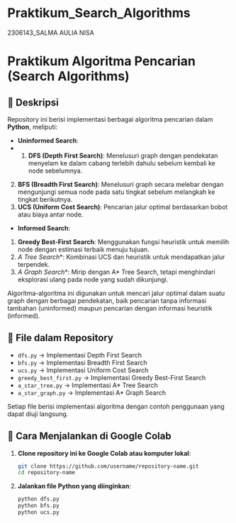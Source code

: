 # Praktikum_Search_Algorithms
2306143_SALMA AULIA NISA
# Praktikum Algoritma Pencarian (Search Algorithms)

## 🎉 Deskripsi
Repository ini berisi implementasi berbagai algoritma pencarian dalam **Python**, meliputi:

- **Uninformed Search**:
- 1. **DFS (Depth First Search)**: Menelusuri graph dengan pendekatan menyelam ke dalam cabang terlebih dahulu sebelum kembali ke node sebelumnya.
2. **BFS (Breadth First Search)**: Menelusuri graph secara melebar dengan mengunjungi semua node pada satu tingkat sebelum melangkah ke tingkat berikutnya.
3. **UCS (Uniform Cost Search)**: Pencarian jalur optimal berdasarkan bobot atau biaya antar node.
   
- **Informed Search**:
1. **Greedy Best-First Search**: Menggunakan fungsi heuristik untuk memilih node dengan estimasi terbaik menuju tujuan.
2. **A* Tree Search**: Kombinasi UCS dan heuristik untuk mendapatkan jalur terpendek.
3. **A* Graph Search**: Mirip dengan A* Tree Search, tetapi menghindari eksplorasi ulang pada node yang sudah dikunjungi.

Algoritma-algoritma ini digunakan untuk mencari jalur optimal dalam suatu graph dengan berbagai pendekatan, baik pencarian tanpa informasi tambahan (uninformed) maupun pencarian dengan informasi heuristik (informed).

## 📁 File dalam Repository
- `dfs.py` → Implementasi Depth First Search
- `bfs.py` → Implementasi Breadth First Search
- `ucs.py` → Implementasi Uniform Cost Search
- `greedy_best_first.py` → Implementasi Greedy Best-First Search
- `a_star_tree.py` → Implementasi A* Tree Search
- `a_star_graph.py` → Implementasi A* Graph Search

Setiap file berisi implementasi algoritma dengan contoh penggunaan yang dapat diuji langsung.

## 🚀 Cara Menjalankan di Google Colab
1. **Clone repository ini ke Google Colab atau komputer lokal**:
   ```bash
   git clone https://github.com/username/repository-name.git
   cd repository-name
   ```
2. **Jalankan file Python yang diinginkan**:
   ```bash
   python dfs.py
   python bfs.py
   python ucs.py
   ```


